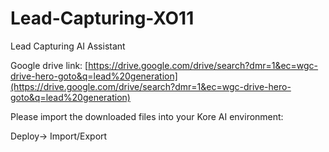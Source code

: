 # Lead-Capturing-XO11

Lead Capturing AI Assistant

Google drive link:
[https://drive.google.com/drive/search?dmr=1&ec=wgc-drive-hero-goto&q=lead%20generation](https://drive.google.com/drive/search?dmr=1&ec=wgc-drive-hero-goto&q=lead%20generation)

Please import the downloaded files into your Kore AI environment:

Deploy-> Import/Export
